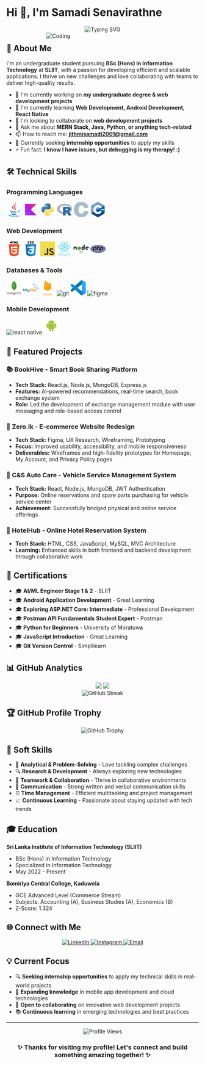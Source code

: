 # Hi 👋, I'm Samadi Senavirathne

<div align="center">
  <img src="https://readme-typing-svg.herokuapp.com?font=Fira+Code&pause=1000&color=36BCF7&center=true&vCenter=true&width=435&lines=Information+Technology+Student;Full+Stack+Developer;MERN+Stack+Enthusiast;Always+Learning+New+Things" alt="Typing SVG" />
</div>

<img align="right" alt="Coding" width="400" src="https://camo.githubusercontent.com/8d3a24af335039bfd365e4bc2c805d9c30268df63e283b7c87d8cffa2746fb22/68747470733a2f2f6d69726f2e6d656469756d2e636f6d2f76322f726573697a653a6669743a3832382f666f726d61743a776562702f302a7942764135436e455833536434616f642e676966">

## 🚀 About Me

I'm an undergraduate student pursuing **BSc (Hons) in Information Technology** at **SLIIT**, with a passion for developing efficient and scalable applications. I thrive on new challenges and love collaborating with teams to deliver high-quality results.

- 🔭 I'm currently working on **my undergraduate degree & web development projects**
- 🌱 I'm currently learning **Web Development, Android Development, React Native**
- 👯 I'm looking to collaborate on **web development projects**
- 💬 Ask me about **MERN Stack, Java, Python, or anything tech-related**
- 📫 How to reach me: **jithmisamadi2001@gmail.com**
- 🎯 Currently seeking **internship opportunities** to apply my skills
- ⚡ Fun fact: **I know I have issues, but debugging is my therapy! :)**

## 🛠️ Technical Skills

### Programming Languages
<p align="left">
  <img src="https://raw.githubusercontent.com/devicons/devicon/master/icons/java/java-original.svg" alt="java" width="40" height="40"/>
  <img src="https://raw.githubusercontent.com/devicons/devicon/master/icons/kotlin/kotlin-original.svg" alt="kotlin" width="40" height="40"/>
  <img src="https://raw.githubusercontent.com/devicons/devicon/master/icons/python/python-original.svg" alt="python" width="40" height="40"/>
  <img src="https://raw.githubusercontent.com/devicons/devicon/master/icons/r/r-original.svg" alt="r" width="40" height="40"/>
  <img src="https://raw.githubusercontent.com/devicons/devicon/master/icons/c/c-original.svg" alt="c" width="40" height="40"/>
  <img src="https://raw.githubusercontent.com/devicons/devicon/master/icons/cplusplus/cplusplus-original.svg" alt="cplusplus" width="40" height="40"/>
</p>

### Web Development
<p align="left">
  <img src="https://raw.githubusercontent.com/devicons/devicon/master/icons/html5/html5-original-wordmark.svg" alt="html5" width="40" height="40"/>
  <img src="https://raw.githubusercontent.com/devicons/devicon/master/icons/css3/css3-original-wordmark.svg" alt="css3" width="40" height="40"/>
  <img src="https://raw.githubusercontent.com/devicons/devicon/master/icons/javascript/javascript-original.svg" alt="javascript" width="40" height="40"/>
  <img src="https://raw.githubusercontent.com/devicons/devicon/master/icons/react/react-original-wordmark.svg" alt="react" width="40" height="40"/>
  <img src="https://raw.githubusercontent.com/devicons/devicon/master/icons/nodejs/nodejs-original-wordmark.svg" alt="nodejs" width="40" height="40"/>
  <img src="https://raw.githubusercontent.com/devicons/devicon/master/icons/php/php-original.svg" alt="php" width="40" height="40"/>
</p>

### Databases & Tools
<p align="left">
  <img src="https://raw.githubusercontent.com/devicons/devicon/master/icons/mongodb/mongodb-original-wordmark.svg" alt="mongodb" width="40" height="40"/>
  <img src="https://raw.githubusercontent.com/devicons/devicon/master/icons/mysql/mysql-original-wordmark.svg" alt="mysql" width="40" height="40"/>
  <img src="https://raw.githubusercontent.com/devicons/devicon/master/icons/firebase/firebase-plain-wordmark.svg" alt="firebase" width="40" height="40"/>
  <img src="https://www.vectorlogo.zone/logos/git-scm/git-scm-icon.svg" alt="git" width="40" height="40"/>
  <img src="https://raw.githubusercontent.com/devicons/devicon/master/icons/vscode/vscode-original.svg" alt="vscode" width="40" height="40"/>
  <img src="https://www.vectorlogo.zone/logos/figma/figma-icon.svg" alt="figma" width="40" height="40"/>
</p>

### Mobile Development
<p align="left">
  <img src="https://reactnative.dev/img/header_logo.svg" alt="react native" width="40" height="40"/>
  <img src="https://raw.githubusercontent.com/devicons/devicon/master/icons/android/android-original-wordmark.svg" alt="android" width="40" height="40"/>
</p>

## 🎯 Featured Projects

### 📚 BookHive - Smart Book Sharing Platform
- **Tech Stack:** React.js, Node.js, MongoDB, Express.js
- **Features:** AI-powered recommendations, real-time search, book exchange system
- **Role:** Led the development of exchange management module with user messaging and role-based access control

### 🛒 Zero.lk - E-commerce Website Redesign
- **Tech Stack:** Figma, UX Research, Wireframing, Prototyping
- **Focus:** Improved usability, accessibility, and mobile responsiveness
- **Deliverables:** Wireframes and high-fidelity prototypes for Homepage, My Account, and Privacy Policy pages

### 🚗 C&S Auto Care - Vehicle Service Management System
- **Tech Stack:** React, Node.js, MongoDB, JWT Authentication
- **Purpose:** Online reservations and spare parts purchasing for vehicle service center
- **Achievement:** Successfully bridged physical and online service offerings

### 🏨 HotelHub - Online Hotel Reservation System
- **Tech Stack:** HTML, CSS, JavaScript, MySQL, MVC Architecture
- **Learning:** Enhanced skills in both frontend and backend development through collaborative work

## 📜 Certifications

- 🎓 **AI/ML Engineer Stage 1 & 2** - SLIIT
- 🎓 **Android Application Development** - Great Learning
- 🎓 **Exploring ASP.NET Core: Intermediate** - Professional Development
- 🎓 **Postman API Fundamentals Student Expert** - Postman
- 🎓 **Python for Beginners** - University of Moratuwa
- 🎓 **JavaScript Introduction** - Great Learning
- 🎓 **Git Version Control** - Simplilearn

## 📊 GitHub Analytics

<div align="center">
  <img height="180em" src="https://github-readme-stats.vercel.app/api?username=Sama20011214&show_icons=true&theme=tokyonight&include_all_commits=true&count_private=true"/>
  <img height="180em" src="https://github-readme-stats.vercel.app/api/top-langs/?username=Sama20011214&layout=compact&langs_count=7&theme=tokyonight"/>
</div>

<div align="center">
  <img src="https://github-readme-streak-stats.herokuapp.com/?user=Sama20011214&theme=tokyonight" alt="GitHub Streak"/>
</div>

## 🏆 GitHub Profile Trophy
<div align="center">
  <img src="https://github-profile-trophy.vercel.app/?username=Sama20011214&theme=darkhub&no-frame=true&margin-w=15" alt="GitHub Trophy"/>
</div>

## 🌟 Soft Skills

- 🧠 **Analytical & Problem-Solving** - Love tackling complex challenges
- 🔍 **Research & Development** - Always exploring new technologies
- 🤝 **Teamwork & Collaboration** - Thrive in collaborative environments
- 💬 **Communication** - Strong written and verbal communication skills
- ⏰ **Time Management** - Efficient multitasking and project management
- 📈 **Continuous Learning** - Passionate about staying updated with tech trends

## 🎓 Education

**Sri Lanka Institute of Information Technology (SLIIT)**
- BSc (Hons) in Information Technology
- Specialized in Information Technology
- May 2022 - Present

**Bomiriya Central College, Kaduwela**
- GCE Advanced Level (Commerce Stream)
- Subjects: Accounting (A), Business Studies (A), Economics (B)
- Z-Score: 1.324

## 🌐 Connect with Me

<div align="center">
  <a href="https://www.linkedin.com/in/samadi-senavirathne-b2370726a/" target="_blank">
    <img src="https://img.shields.io/badge/LinkedIn-0077B5?style=for-the-badge&logo=linkedin&logoColor=white" alt="LinkedIn"/>
  </a>
  <a href="https://www.instagram.com/samadi_senavirathne/" target="_blank">
    <img src="https://img.shields.io/badge/Instagram-E4405F?style=for-the-badge&logo=instagram&logoColor=white" alt="Instagram"/>
  </a>
  <a href="mailto:jithmisamadi2001@gmail.com">
    <img src="https://img.shields.io/badge/Email-D14836?style=for-the-badge&logo=gmail&logoColor=white" alt="Email"/>
  </a>
</div>

## 💡 Current Focus

- 🔍 **Seeking internship opportunities** to apply my technical skills in real-world projects
- 🌱 **Expanding knowledge** in mobile app development and cloud technologies
- 🤝 **Open to collaborating** on innovative web development projects
- 📚 **Continuous learning** in emerging technologies and best practices

---

<div align="center">
  <img src="https://komarev.com/ghpvc/?username=Sama20011214&color=blueviolet&style=flat-square&label=Profile+Views" alt="Profile Views"/>
</div>

<div align="center">
  <h3>✨ Thanks for visiting my profile! Let's connect and build something amazing together! ✨</h3>
</div>
